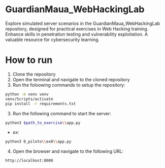 # GuardianMaua_WebHackingLab
Explore simulated server scenarios in the GuardianMaua_WebHackingLab repository, designed for practical exercises in Web Hacking training. Enhance skills in penetration testing and vulnerability exploitation. A valuable resource for cybersecurity learning.

# How to run
1. Clone the repository	
2. Open the terminal and navigate to the cloned repository
3. Run the foloowing commands to setup the repository:

```bash
python -m venv venv
venv/Scripts/activate
pip install -r requirements.txt
```

3. Run the following command to start the server:
```bash
python3 $path_to_exercise\\app.py
```

- _ex:_
```bash
python3 0_piloto\\ex0\\app.py
```

4. Open the browser and navigate to the following URL:
```bash
http://localhost:8000
```
